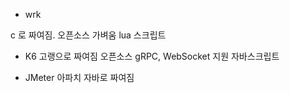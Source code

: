 

- wrk

c 로 짜여짐.
오픈소스
가벼움
lua 스크립트

- K6
고랭으로 짜여짐
오픈소스
gRPC, WebSocket 지원
자바스크립트

- JMeter
아파치
자바로 짜여짐

